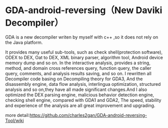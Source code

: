 # GDA-android-reversing（New Daviki Decompiler）

GDA is a new decompiler writen by myself with c++ ,so it does not rely on the Java platform.

It provides many useful sub-tools, such as check shell(protection software), ODEX to DEX, Oat to DEX, XML binary parser, algorithm tool, Android device memory dump and so on. In the interactive analysis, provides a string, method, and domain cross references query, function query, the caller query, comments, and analysis results saving, and so on. I rewritten all Decompiler code basing on Decompiling theory for GDA3, And the disassembly engine, data flow analysis, interlingua optimization, structured analysis and so on,they have all made significant changes.And I also optimized the DEX parsing engine, malicious behavior detection engine, checking shell engine, compared with GDA1 and GDA2, The speed, stability and experience of the analysis are all great improvement and upgrading.

more detail:https://github.com/charles2gan/GDA-android-reversing-Tool/wiki
